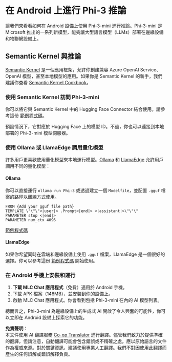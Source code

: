 <!--
CO_OP_TRANSLATOR_METADATA:
{
  "original_hash": "b909b4ac6465d33e81adb17df38deef3",
  "translation_date": "2025-04-04T05:53:37+00:00",
  "source_file": "md\\01.Introduction\\03\\Android_Inference.md",
  "language_code": "tw"
}
-->
# **在 Android 上進行 Phi-3 推論**

讓我們來看看如何在 Android 設備上使用 Phi-3-mini 進行推論。Phi-3-mini 是 Microsoft 推出的一系列新模型，能夠讓大型語言模型（LLMs）部署在邊緣設備和物聯網設備上。

## Semantic Kernel 與推論

[Semantic Kernel](https://github.com/microsoft/semantic-kernel) 是一個應用框架，允許你創建兼容 Azure OpenAI Service、OpenAI 模型，甚至本地模型的應用。如果你是 Semantic Kernel 的新手，我們建議你查看 [Semantic Kernel Cookbook](https://github.com/microsoft/SemanticKernelCookBook?WT.mc_id=aiml-138114-kinfeylo)。

### 使用 Semantic Kernel 訪問 Phi-3-mini

你可以將它與 Semantic Kernel 中的 Hugging Face Connector 結合使用。請參考這份 [範例程式碼](https://github.com/Azure-Samples/Phi-3MiniSamples/tree/main/semantickernel?WT.mc_id=aiml-138114-kinfeylo)。

預設情況下，它對應於 Hugging Face 上的模型 ID。不過，你也可以連接到本地部署的 Phi-3-mini 模型伺服器。

### 使用 Ollama 或 LlamaEdge 調用量化模型

許多用戶更喜歡使用量化模型來本地運行模型。[Ollama](https://ollama.com/) 和 [LlamaEdge](https://llamaedge.com) 允許用戶調用不同的量化模型：

#### Ollama

你可以直接運行 `ollama run Phi-3` 或透過建立一個 `Modelfile`，並配置 `.gguf` 檔案的路徑以離線方式使用。

```gguf
FROM {Add your gguf file path}
TEMPLATE \"\"\"<|user|> .Prompt<|end|> <|assistant|>\"\"\"
PARAMETER stop <|end|>
PARAMETER num_ctx 4096
```

[範例程式碼](https://github.com/Azure-Samples/Phi-3MiniSamples/tree/main/ollama?WT.mc_id=aiml-138114-kinfeylo)

#### LlamaEdge

如果你希望同時在雲端和邊緣設備上使用 `.gguf` 檔案，LlamaEdge 是一個很好的選擇。你可以參考這份 [範例程式碼](https://github.com/Azure-Samples/Phi-3MiniSamples/tree/main/wasm?WT.mc_id=aiml-138114-kinfeylo) 開始使用。

### 在 Android 手機上安裝和運行

1. **下載 MLC Chat 應用程式**（免費）適用於 Android 手機。
2. 下載 APK 檔案（148MB），並安裝到你的設備上。
3. 啟動 MLC Chat 應用程式。你會看到包括 Phi-3-mini 在內的 AI 模型列表。

總而言之，Phi-3-mini 為邊緣設備上的生成式 AI 開啟了令人興奮的可能性，你可以立即在 Android 設備上探索它的功能。

**免責聲明**：  
本文件使用 AI 翻譯服務 [Co-op Translator](https://github.com/Azure/co-op-translator) 進行翻譯。儘管我們致力於提供準確的翻譯，但請注意，自動翻譯可能會包含錯誤或不精確之處。應以原始語言的文件作為權威來源。對於關鍵資訊，建議使用專業人工翻譯。我們不對因使用此翻譯而產生的任何誤解或錯誤解釋負責。